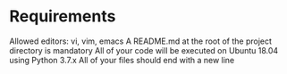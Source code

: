 # Requirements

Allowed editors: vi, vim, emacs
A README.md at the root of the project directory is mandatory
All of your code will be executed on Ubuntu 18.04 using Python 3.7.x
All of your files should end with a new line
